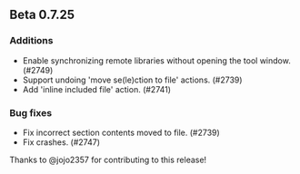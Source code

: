## Beta 0.7.25

### Additions
* Enable synchronizing remote libraries without opening the tool window. (#2749)
* Support undoing 'move se(le)ction to file' actions. (#2739)
* Add 'inline included file' action. (#2741)

### Bug fixes
* Fix incorrect section contents moved to file. (#2739)
* Fix crashes. (#2747)

Thanks to @jojo2357 for contributing to this release!

